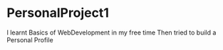 # PersonalProject1
I learnt Basics of WebDevelopment in my free time
Then tried to build a Personal Profile 
